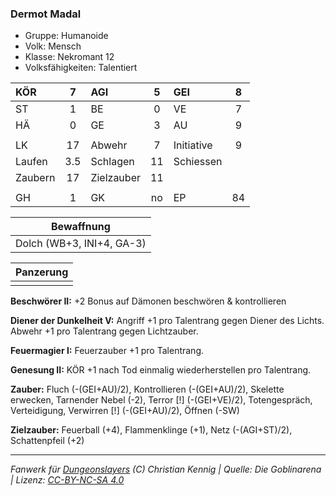 ### Dermot Madal

- Gruppe: Humanoide
- Volk: Mensch
- Klasse: Nekromant 12
- Volksfähigkeiten: Talentiert

| KÖR     |  7  | AGI        |  5  | GEI        |  8  |
| :------ | :-: | :--------- | :-: | :--------- | :-: |
| ST      |  1  | BE         |  0  | VE         |  7  |
| HÄ      |  0  | GE         |  3  | AU         |  9  |
|         |     |            |     |            |     |
| LK      | 17  | Abwehr     |  7  | Initiative |  9  |
| Laufen  | 3.5 | Schlagen   | 11  | Schiessen  |     |
| Zaubern | 17  | Zielzauber | 11  |            |     |
|         |     |            |     |            |     |
| GH      |  1  | GK         | no  | EP         | 84  |

|        Bewaffnung         |
| :-----------------------: |
| Dolch (WB+3, INI+4, GA-3) |

| Panzerung |
| :-------: |
|           |

**Beschwörer II:** +2 Bonus auf Dämonen beschwören & kontrollieren

**Diener der Dunkelheit V:** Angriff +1 pro Talentrang gegen Diener des Lichts. Abwehr +1 pro Talentrang gegen Lichtzauber.

**Feuermagier I:** Feuerzauber +1 pro Talentrang.

**Genesung II:** KÖR +1 nach Tod einmalig wiederherstellen pro Talentrang.

**Zauber:** Fluch (-(GEI+AU)/2), Kontrollieren (-(GEI+AU)/2), Skelette erwecken, Tarnender Nebel (-2), Terror [!] (-(GEI+VE)/2), Totengespräch, Verteidigung, Verwirren [!] (-(GEI+AU)/2), Öffnen (-SW)

**Zielzauber:** Feuerball (+4), Flammenklinge (+1), Netz (-(AGI+ST)/2), Schattenpfeil (+2)

---

_Fanwerk für [Dungeonslayers](https://www.dungeonslayers.net/) (C) Christian Kennig | Quelle: Die Goblinarena | Lizenz: [CC-BY-NC-SA 4.0](https://creativecommons.org/licenses/by-nc-sa/4.0/deed.de)_
